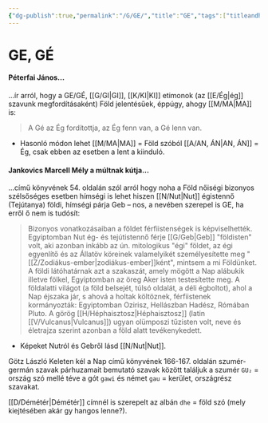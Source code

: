 ```yaml
---
{"dg-publish":true,"permalink":"/G/GE/","title":"GE","tags":["titleandheadingonedontmatch"],"created":"2024-04-29T00:06","updated":"2025-10-02T21:42"}
---
```



# GE, GÉ

#### Péterfai János...

...ír arról, hogy a GE/GÉ, [[G/GI\|GI]], [[K/KI\|KI]] etimonok (az [[E/Ég\|ég]] szavunk megfordításaként) Föld jelentésűek, éppúgy, ahogy [[M/MA\|MA]] is:  
> A Gé az Ég fordítottja, az Ég fenn van, a Gé lenn van.  
- Hasonló módon lehet [[M/MA\|MA]] = Föld szóból [[A/AN, ÁN\|AN, ÁN]] = Ég, csak ebben az esetben a lent a kiinduló.

#### Jankovics Marcell Mély a múltnak kútja...  

...című könyvének 54. oldalán szól arról hogy noha a Föld nőiségi bizonyos szélsőséges esetben hímségi is lehet hiszen [[N/Nut\|Nut]] égistennő (Tejútanya) földi, hímségi párja Geb – nos, a nevében szerepel is GE, ha erről ő nem is tudósít:  
> Bizonyos vonatkozásaiban a földet férfiistenségek is képviselhették. Egyiptomban Nut ég- és tejútistennő férje [[G/Geb\|Geb]] "földisten" volt, aki azonban inkább az ún. mitologikus "égi" földet, az égi egyenlítő és az Állatöv köreinek valamelyikét személyesítette meg "[[Z/Zodiákus-ember\|zodiákus-ember]]ként", mintsem a mi Földünket. A földi látóhatárnak azt a szakaszát, amely mögött a Nap alábukik illetve fölkel, Egyiptomban az öreg Aker isten testesítette meg. A földalatti világot (a föld belsejét, túlsó oldalát, a déli égboltot), ahol a Nap éjszaka jár, s ahová a holtak költöznek, férfiistenek kormányozták: Egyiptomban Ozirisz, Hellászban Hadész, Rómában Pluto. A görög [[H/Héphaisztosz\|Héphaisztosz]] (latin [[V/Vulcanus\|Vulcanus]]) ugyan olümposzi tűzisten volt, neve és életrajza szerint azonban a föld alatt tevékenykedett.  
- Képeket Nutról és Gebről lásd [[N/Nut\|Nut]].

Götz László Keleten kél a Nap című könyvének 166-167. oldalán szumér-germán szavak párhuzamait bemutató szavak között találjuk a szumér `GU₂` = ország szó mellé téve a gót `gawi` és német `gau` = kerület, országrész szavakat.  
  

[[D/Démétér\|Démétér]] címnél is szerepelt az albán `dhe` = föld szó (mely kiejtésében akár gy hangos lenne?).  